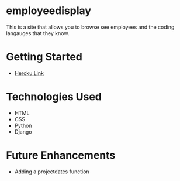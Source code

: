 # employeedisplay
This is a site that allows you to browse see employees and the coding langauges that they know.

# Getting Started
- [Heroku Link]([https://gmeshop.herokuapp.com](https://employeedisplay.herokuapp.com/))

# Technologies Used
- HTML
- CSS
- Python
- Django

# Future Enhancements
- Adding a projectdates function
